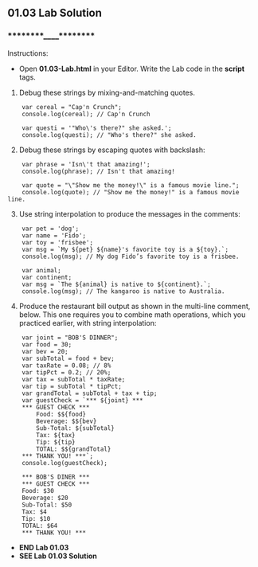 ## 01.03 Lab Solution

### ****\*\*****\*\*\*\*****\*\*****\_\_\_\_****\*\*****\*\*\*\*****\*\*****

Instructions:

- Open **01.03-Lab.html** in your Editor. Write the Lab code in the **script** tags.

1. Debug these strings by mixing-and-matching quotes.

```
    var cereal = "Cap'n Crunch";
    console.log(cereal); // Cap'n Crunch

    var questi = '"Who\'s there?" she asked.';
    console.log(questi); // "Who's there?" she asked.
```

2. Debug these strings by escaping quotes with backslash:

```
    var phrase = 'Isn\'t that amazing!';
    console.log(phrase); // Isn't that amazing!

    var quote = "\"Show me the money!\" is a famous movie line.";
    console.log(quote); // "Show me the money!" is a famous movie line.
```

3. Use string interpolation to produce the messages in the comments:

```
    var pet = 'dog';
    var name = 'Fido';
    var toy = 'frisbee';
    var msg = `My ${pet} ${name}'s favorite toy is a ${toy}.`;
    console.log(msg); // My dog Fido’s favorite toy is a frisbee.

    var animal;
    var continent;
    var msg = `The ${animal} is native to ${continent}.`;
    console.log(msg); // The kangaroo is native to Australia.
```

4. Produce the restaurant bill output as shown in the multi-line comment, below. This one requires you to combine math operations, which you practiced earlier, with string interpolation:

```
    var joint = "BOB'S DINNER";
    var food = 30;
    var bev = 20;
    var subTotal = food + bev;
    var taxRate = 0.08; // 8%
    var tipPct = 0.2; // 20%;
    var tax = subTotal * taxRate;
    var tip = subTotal * tipPct;
    var grandTotal = subTotal + tax + tip;
    var guestCheck = `*** ${joint} ***
    *** GUEST CHECK ***
        Food: $${food}
        Beverage: $${bev}
        Sub-Total: ${subTotal}
        Tax: ${tax}
        Tip: ${tip}
        TOTAL: $${grandTotal}
    *** THANK YOU! ***`;
    console.log(guestCheck);

    *** BOB'S DINER ***
    *** GUEST CHECK ***
    Food: $30
    Beverage: $20
    Sub-Total: $50
    Tax: $4
    Tip: $10
    TOTAL: $64
    *** THANK YOU! ***
```

- **END Lab 01.03**
- **SEE Lab 01.03 Solution**
